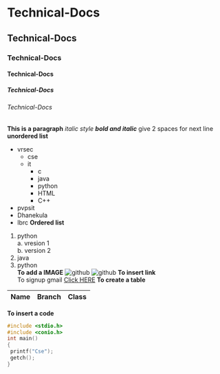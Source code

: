 # Technical-Docs
## Technical-Docs
### Technical-Docs
#### Technical-Docs
##### Technical-Docs
###### Technical-Docs
**This is a paragraph**
*italic style*
***bold and italic***
give 2 spaces for next line
**unordered list**
- vrsec
  * cse
  * it
    - c
    - java
    - python
    - HTML
    - C++
- pvpsit
- Dhanekula
- lbrc
**Ordered list**
1. python  
  a. vresion 1  
  b. version 2  
2. java  
3. python  
**To add a IMAGE**
![github](https://res.cloudinary.com/practicaldev/image/fetch/s--i_sb3chq--/c_imagga_scale,f_auto,fl_progressive,h_900,q_auto,w_1600/https://thepracticaldev.s3.amazonaws.com/i/fk0849hvg2rt13bpqhjy.jpg)
![github](https://pbs.twimg.com/media/DpuKSeLUwAEUgqc.jpg)
**To insert link**  
To signup gmail [Click HERE](https://mail.google.com/mail/u/0/?zx=jgosm7nvkf4l#inbox)
**To create a table**

Name|Branch|Class
----|-----|----|


**To insert a code**
```C
#include <stdio.h>
#include <conio.h>
int main()
{
 printf("Cse");
 getch();
}
```
